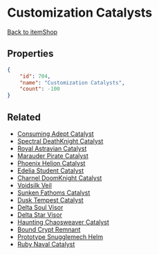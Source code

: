 # Customization Catalysts

<no description available>

[Back to itemShop](../item-shops.md)

## Properties

```json
{
    "id": 704,
    "name": "Customization Catalysts",
    "count": -100
}
```

## Related

- [Consuming Adept Catalyst](../items/20247-consuming-adept-catalyst.md)
- [Spectral DeathKnight Catalyst](../items/20248-spectral-deathknight-catalyst.md)
- [Royal Astravian Catalyst](../items/20498-royal-astravian-catalyst.md)
- [Marauder Pirate Catalyst](../items/20520-marauder-pirate-catalyst.md)
- [Phoenix Helion Catalyst](../items/20795-phoenix-helion-catalyst.md)
- [Edelia Student Catalyst](../items/20804-edelia-student-catalyst.md)
- [Charnel DoomKnight Catalyst](../items/20817-charnel-doomknight-catalyst.md)
- [Voidsilk Veil](../items/21121-voidsilk-veil.md)
- [Sunken Fathoms Catalyst](../items/21531-sunken-fathoms-catalyst.md)
- [Dusk Tempest Catalyst](../items/21532-dusk-tempest-catalyst.md)
- [Delta Soul Visor](../items/21645-delta-soul-visor.md)
- [Delta Star Visor](../items/21646-delta-star-visor.md)
- [Haunting Chaosweaver Catalyst](../items/21746-haunting-chaosweaver-catalyst.md)
- [Bound Crypt Remnant](../items/21776-bound-crypt-remnant.md)
- [Prototype Snugglemech Helm](../items/21890-prototype-snugglemech-helm.md)
- [Ruby Naval Catalyst](../items/22114-ruby-naval-catalyst.md)

